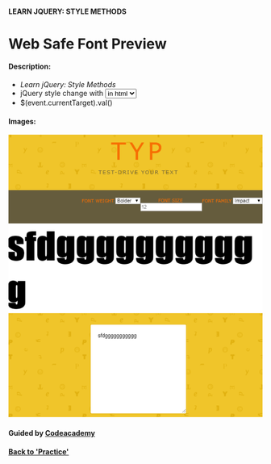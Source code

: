 
#### LEARN JQUERY: STYLE METHODS

# Web Safe Font Preview

#### Description:
- *Learn jQuery: Style Methods*
- jQuery style change with <select>&<option> in html
- $(event.currentTarget).val()

#### Images:

![Web Safe Font Preview](img/websafe.png)


#### Guided by [Codeacademy](http://ssqt.co/mQfdNdy)
#### [Back to 'Practice'](https://github.com/soohyeok/Practice)
